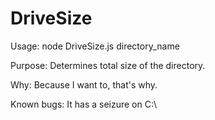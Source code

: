 # DriveSize

Usage: node DriveSize.js directory_name

Purpose: Determines total size of the directory.

Why: Because I want to, that's why.

Known bugs: It has a seizure on C:\
